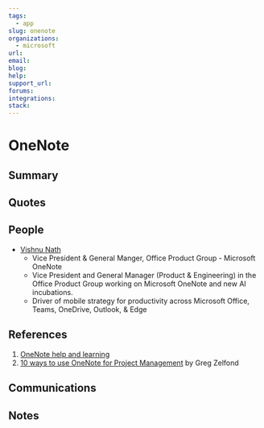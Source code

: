 ```yaml
---
tags:
  - app
slug: onenote
organizations:
  - microsoft
url: 
email: 
blog: 
help: 
support_url: 
forums: 
integrations: 
stack:
---
```


# OneNote

## Summary

## Quotes

> 

## People

- [Vishnu Nath](https://www.linkedin.com/in/thevishnunath/)
	- Vice President & General Manger, Office Product Group - Microsoft OneNote
	- Vice President and General Manager (Product & Engineering) in the Office Product Group working on Microsoft OneNote and new AI incubations.
	- Driver of mobile strategy for productivity across Microsoft Office, Teams, OneDrive, Outlook, & Edge

## References

1. [OneNote help and learning](https://support.microsoft.com/en-us/onenote)
2. [10 ways to use OneNote for Project Management](https://sharepointmaven.com/10-ways-to-use-onenote-for-project-management/) by Greg Zelfond

## Communications


## Notes


